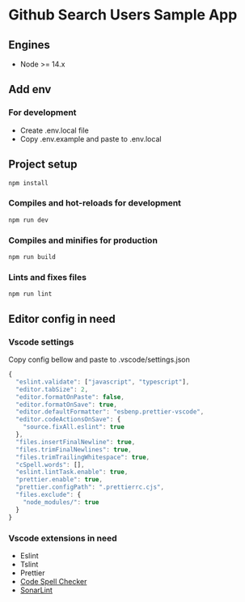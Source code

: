 # Github Search Users Sample App

## Engines

- Node >= 14.x

## Add env

### For development

- Create .env.local file
- Copy .env.example and paste to .env.local

## Project setup

```
npm install
```

### Compiles and hot-reloads for development

```
npm run dev
```

### Compiles and minifies for production

```
npm run build
```

### Lints and fixes files

```
npm run lint
```

## Editor config in need

### Vscode settings

Copy config bellow and paste to .vscode/settings.json

```js
{
  "eslint.validate": ["javascript", "typescript"],
  "editor.tabSize": 2,
  "editor.formatOnPaste": false,
  "editor.formatOnSave": true,
  "editor.defaultFormatter": "esbenp.prettier-vscode",
  "editor.codeActionsOnSave": {
    "source.fixAll.eslint": true
  },
  "files.insertFinalNewline": true,
  "files.trimFinalNewlines": true,
  "files.trimTrailingWhitespace": true,
  "cSpell.words": [],
  "eslint.lintTask.enable": true,
  "prettier.enable": true,
  "prettier.configPath": ".prettierrc.cjs",
  "files.exclude": {
    "node_modules/": true
  }
}
```

### Vscode extensions in need

- Eslint
- Tslint
- Prettier
- [Code Spell Checker](https://marketplace.visualstudio.com/items?itemName=streetsidesoftware.code-spell-checker)
- [SonarLint](https://marketplace.visualstudio.com/items?itemName=SonarSource.sonarlint-vscode)
